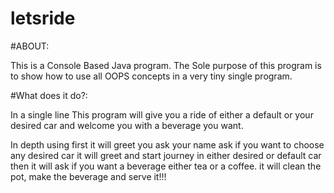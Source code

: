 # letsride

  #ABOUT:
 
 This is a Console Based Java program.
 The Sole purpose of this program is to show how to use all OOPS concepts in a very tiny single program.

  #What does it do?:

In a single line
 This program will give you a ride of either a default or your desired car and welcome you with a beverage you want.

In depth 
 using first it will greet you
 ask your name
 ask if you want to choose any desired car
 it will greet and start journey in either desired or default car
 then it will ask if you want a beverage either tea or a coffee.
 it will clean the pot, make the beverage and serve it!!!

